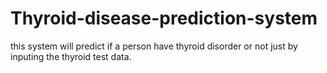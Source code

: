 # Thyroid-disease-prediction-system
this system will predict if a person have thyroid disorder or not just by inputing the thyroid test data. 
